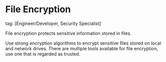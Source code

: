 # File Encryption
tag: [Engineer/Developer, Security Specialist]

File encryption protects sensitive information stored in files.

Use strong encryption algorithms to encrypt sensitive files stored on local and network drives.
There are multiple tools available for file encryption, use one that is regarded as trusted.
